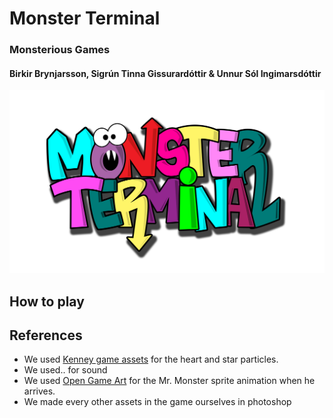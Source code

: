 # Monster Terminal #
### Monsterious Games ###
#### Birkir Brynjarsson, Sigrún Tinna Gissurardóttir & Unnur Sól Ingimarsdóttir ####

![alt text](https://github.com/birkirbrynjarsson/monsterious/blob/master/Assets/Sprites/Logo/MonsterTerminalLogo0.2.png "Monster Terminal")


## How to play ##


## References ##
* We used [Kenney game assets](https://kenney.nl/assets/roguelike-rpg-pack) for the heart and star particles.
* We used.. for sound 
* We used [Open Game Art](https://opengameart.org/content/5x-special-effects-2d) for the Mr. Monster sprite animation when he arrives.
* We made every other assets in the game ourselves in photoshop
